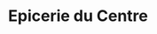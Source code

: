 ---
title: "Epicerie du Centre"
url: /pont-labbe-darnoult/epicerie-du-centre/
shop: Lebensmittel
---